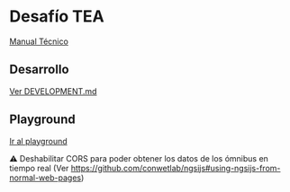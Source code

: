 # Desafío TEA

[Manual Técnico](docs/manual-tecnico-desafio-tea%201.4.pdf)

## Desarrollo 

[Ver DEVELOPMENT.md](DEVELOPMENT.md)

## Playground

[Ir al playground](https://koba-tea.herokuapp.com/playground)

⚠️ Deshabilitar CORS para poder obtener los datos de los ómnibus en tiempo real (Ver https://github.com/conwetlab/ngsijs#using-ngsijs-from-normal-web-pages)


